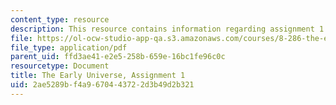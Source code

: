 ```yaml
---
content_type: resource
description: This resource contains information regarding assignment 1.
file: https://ol-ocw-studio-app-qa.s3.amazonaws.com/courses/8-286-the-early-universe-fall-2013/2ae5289bf4a9670443722d3b49d2b321_MIT8_286F13_ps1.pdf
file_type: application/pdf
parent_uid: ffd3ae41-e2e5-258b-659e-16bc1fe96c0c
resourcetype: Document
title: The Early Universe, Assignment 1
uid: 2ae5289b-f4a9-6704-4372-2d3b49d2b321
---
```

